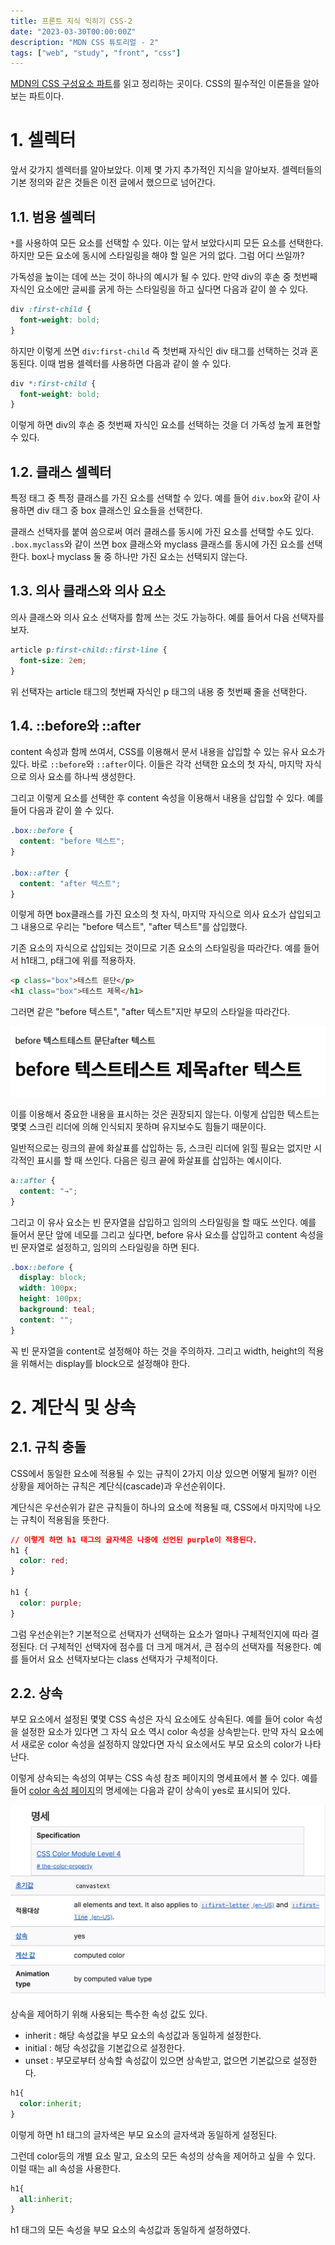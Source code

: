 ```yaml
---
title: 프론트 지식 익히기 CSS-2
date: "2023-03-30T00:00:00Z"
description: "MDN CSS 튜토리얼 - 2"
tags: ["web", "study", "front", "css"]
---
```


[MDN의 CSS 구성요소 파트](https://developer.mozilla.org/ko/docs/Learn/CSS/Building_blocks)를 읽고 정리하는 곳이다. CSS의 필수적인 이론들을 알아보는 파트이다.

# 1. 셀렉터

앞서 갖가지 셀렉터를 알아보았다. 이제 몇 가지 추가적인 지식을 알아보자. 셀렉터들의 기본 정의와 같은 것들은 이전 글에서 했으므로 넘어간다.

## 1.1. 범용 셀렉터

`*`를 사용하여 모든 요소를 선택할 수 있다. 이는 앞서 보았다시피 모든 요소를 선택한다. 하지만 모든 요소에 동시에 스타일링을 해야 할 일은 거의 없다. 그럼 어디 쓰일까?

가독성을 높이는 데에 쓰는 것이 하나의 예시가 될 수 있다. 만약 div의 후손 중 첫번째 자식인 요소에만 글씨를 굵게 하는 스타일링을 하고 싶다면 다음과 같이 쓸 수 있다.

```css
div :first-child {
  font-weight: bold;
}
```

하지만 이렇게 쓰면 `div:first-child` 즉 첫번째 자식인 div 태그를 선택하는 것과 혼동된다. 이때 범용 셀렉터를 사용하면 다음과 같이 쓸 수 있다.

```css
div *:first-child {
  font-weight: bold;
}
```

이렇게 하면 div의 후손 중 첫번째 자식인 요소를 선택하는 것을 더 가독성 높게 표현할 수 있다.

## 1.2. 클래스 셀렉터

특정 태그 중 특정 클래스를 가진 요소를 선택할 수 있다. 예를 들어 `div.box`와 같이 사용하면 div 태그 중 box 클래스인 요소들을 선택한다.

클래스 선택자를 붙여 씀으로써 여러 클래스를 동시에 가진 요소를 선택할 수도 있다. `.box.myclass`와 같이 쓰면 box 클래스와 myclass 클래스를 동시에 가진 요소를 선택한다. box나 myclass 둘 중 하나만 가진 요소는 선택되지 않는다.

## 1.3. 의사 클래스와 의사 요소

의사 클래스와 의사 요소 선택자를 함께 쓰는 것도 가능하다. 예를 들어서 다음 선택자를 보자.

```css
article p:first-child::first-line {
  font-size: 2em;
}
```

위 선택자는 article 태그의 첫번째 자식인 p 태그의 내용 중 첫번째 줄을 선택한다.

## 1.4. ::before와 ::after

content 속성과 함께 쓰여서, CSS를 이용해서 문서 내용을 삽입할 수 있는 유사 요소가 있다. 바로 `::before`와 `::after`이다. 이들은 각각 선택한 요소의 첫 자식, 마지막 자식으로 의사 요소를 하나씩 생성한다.

그리고 이렇게 요소를 선택한 후 content 속성을 이용해서 내용을 삽입할 수 있다. 예를 들어 다음과 같이 쓸 수 있다.

```css
.box::before {
  content: "before 텍스트";
}

.box::after {
  content: "after 텍스트";
}
```

이렇게 하면 box클래스를 가진 요소의 첫 자식, 마지막 자식으로 의사 요소가 삽입되고 그 내용으로 우리는 "before 텍스트", "after 텍스트"를 삽입했다.

기존 요소의 자식으로 삽입되는 것이므로 기존 요소의 스타일링을 따라간다. 예를 들어서 h1태그, p태그에 위를 적용하자.

```html
<p class="box">테스트 문단</p>
<h1 class="box">테스트 제목</h1>
```

그러면 같은 "before 텍스트", "after 텍스트"지만 부모의 스타일을 따라간다.

![result](./before-after.png)

이를 이용해서 중요한 내용을 표시하는 것은 권장되지 않는다. 이렇게 삽입한 텍스트는 몇몇 스크린 리더에 의해 인식되지 못하며 유지보수도 힘들기 때문이다.

일반적으로는 링크의 끝에 화살표를 삽입하는 등, 스크린 리더에 읽힐 필요는 없지만 시각적인 표시를 할 때 쓰인다. 다음은 링크 끝에 화살표를 삽입하는 예시이다.

```css
a::after {
  content: "→";
}
```

그리고 이 유사 요소는 빈 문자열을 삽입하고 임의의 스타일링을 할 때도 쓰인다. 예를 들어서 문단 앞에 네모를 그리고 싶다면, before 유사 요소를 삽입하고 content 속성을 빈 문자열로 설정하고, 임의의 스타일링을 하면 된다.

```css
.box::before {
  display: block;
  width: 100px;
  height: 100px;
  background: teal;
  content: "";
}
```

꼭 빈 문자열을 content로 설정해야 하는 것을 주의하자. 그리고 width, height의 적용을 위해서는 display를 block으로 설정해야 한다.

# 2. 계단식 및 상속

## 2.1. 규칙 충돌

CSS에서 동일한 요소에 적용될 수 있는 규칙이 2가지 이상 있으면 어떻게 될까? 이런 상황을 제어하는 규칙은 계단식(cascade)과 우선순위이다.

계단식은 우선순위가 같은 규칙들이 하나의 요소에 적용될 때, CSS에서 마지막에 나오는 규칙이 적용됨을 뜻한다.

```css
// 이렇게 하면 h1 태그의 글자색은 나중에 선언된 purple이 적용된다.
h1 {
  color: red;
}

h1 {
  color: purple;
}
```

그럼 우선순위는? 기본적으로 선택자가 선택하는 요소가 얼마나 구체적인지에 따라 결정된다. 더 구체적인 선택자에 점수를 더 크게 매겨서, 큰 점수의 선택자를 적용한다. 예를 들어서 요소 선택자보다는 class 선택자가 구체적이다.

## 2.2. 상속

부모 요소에서 설정된 몇몇 CSS 속성은 자식 요소에도 상속된다. 예를 들어 color 속성을 설정한 요소가 있다면 그 자식 요소 역시 color 속성을 상속받는다. 만약 자식 요소에서 새로운 color 속성을 설정하지 않았다면 자식 요소에서도 부모 요소의 color가 나타난다.

이렇게 상속되는 속성의 여부는 CSS 속성 참조 페이지의 명세표에서 볼 수 있다. 예를 들어 [color 속성 페이지](https://developer.mozilla.org/ko/docs/Web/CSS/color#specifications)의 명세에는 다음과 같이 상속이 yes로 표시되어 있다. 

![color](./css-color.png)

상속을 제어하기 위해 사용되는 특수한 속성 값도 있다.

- inherit : 해당 속성값을 부모 요소의 속성값과 동일하게 설정한다.
- initial : 해당 속성값을 기본값으로 설정한다.
- unset : 부모로부터 상속할 속성값이 있으면 상속받고, 없으면 기본값으로 설정한다.

```css
h1{
  color:inherit;
}
```

이렇게 하면 h1 태그의 글자색은 부모 요소의 글자색과 동일하게 설정된다.

그런데 color등의 개별 요소 말고, 요소의 모든 속성의 상속을 제어하고 싶을 수 있다. 이럴 때는 all 속성을 사용한다.

```css
h1{
  all:inherit;
}
```
h1 태그의 모든 속성을 부모 요소의 속성값과 동일하게 설정하였다.

